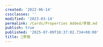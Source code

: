 ```yaml
---
created: '2022-06-14'
cssclasses: ''
modified: '2023-03-14'
permalink: /Cards/Properties Added/李敖.md
publish: true
published: '2025-07-09T18:37:02.734+08:00'
title: 🧑李敖
---
```

